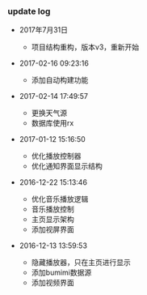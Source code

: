 
### update log

* 2017年7月31日
    
    * 项目结构重构，版本v3，重新开始  
    
* 2017-02-16 09:23:16
    
     * 添加自动构建功能
        
* 2017-02-14 17:49:57
        
     * 更换天气源
     * 数据库使用rx
     
* 2017-01-12 15:16:50

    * 优化播放控制器
    * 优化通知界面显示结构
    
* 2016-12-22 15:13:46

    * 优化音乐播放逻辑
    * 音乐播放控制
    * 主页显示架构
    * 添加视屏界面

* 2016-12-13 13:59:53

    * 隐藏播放器，只在主页进行显示
    * 添加bumimi数据源
    * 添加视频界面